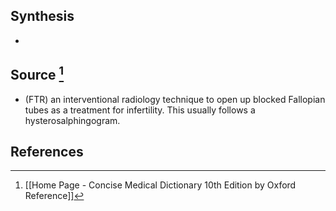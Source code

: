 ## Synthesis
- 
## Source [^1]
- (FTR) an interventional radiology technique to open up blocked Fallopian tubes as a treatment for infertility. This usually follows a hysterosalphingogram.
## References

[^1]: [[Home Page - Concise Medical Dictionary 10th Edition by Oxford Reference]]